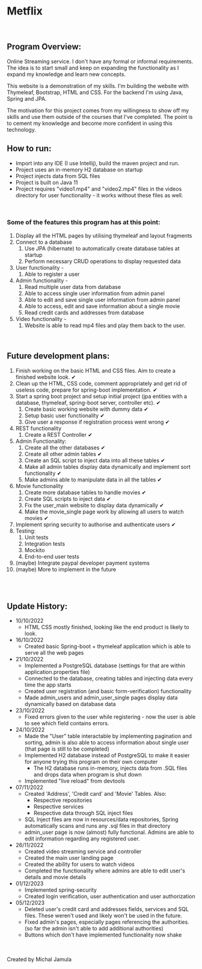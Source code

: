 # **Metflix**


<br>

## Program Overview:

Online Streaming service. I don't have any formal or informal requirements. The idea is to start small and keep on expanding the functionality as I expand my knowledge and learn new concepts.


This website is a demonstration of my skills. I'm building the website with Thymeleaf, Bootstrap, HTML and CSS.
For the backend I'm using Java, Spring and JPA.



The motivation for this project comes from my willingness to show off my skills and use them outside of the courses that I've completed. The point is to cement my knowledge and become more confident in using this technology.
<br>

## How to run:
 + Import into any IDE (I use Intellij), build the maven project and run. 
 + Project uses an in-memory H2 database on startup
 + Project injects data from SQL files
 + Project is built on Java 11
 + Project requires "video1.mp4" and "video2.mp4" files in the videos directory for user functionality - it works without these files as well.

<br>

### Some of the features this program has at this point:
1. Display all the HTML pages by utilising thymeleaf and layout fragments
2. Connect to a database
   1. Use JPA (hibernate) to automatically create database tables at startup
   2. Perform necessary CRUD operations to display requested data
3. User functionality - 
   1. Able to register a user
4. Admin functionality - 
   1. Read multiple user data from database
   2. Able to access single user information from admin panel
   3. Able to edit and save single user information from admin panel 
   4. Able to access, edit and save information about a single movie
   5. Read credit cards and addresses from database
5. Video functionality - 
   1. Website is able to read mp4 files and play them back to the user.
   
<br>

## Future development plans:
1. Finish working on the basic HTML and CSS files. Aim to create a finished website look. ✔
2. Clean up the HTML, CSS code, comment appropriately and get rid of useless code, prepare for spring-boot implementation. ✔
3. Start a spring boot project and setup initial project (jpa entities with a database, thymeleaf, spring-boot server, controller etc). ✔
   1. Create basic working website with dummy data ✔
   2. Setup basic user functionality ✔
   3. Give user a response if registration process went wrong ✔
4. REST functionality 
   1. Create a REST Controller ✔
5. Admin Functionality:
   1. Create all the other databases ✔
   2. Create all other admin tables ✔
   3. Create an SQL script to inject data into all these tables ✔
   4. Make all admin tables display data dynamically and implement sort functionality ✔
   5. Make admins able to manipulate data in all the tables ✔
6. Movie functionality
   1. Create more database tables to handle movies ✔
   2. Create SQL scripts to inject data ✔
   3. Fix the user_main website to display data dynamically ✔
   4. Make the movie_single page work by allowing all users to watch movies ✔
7. Implement spring security to authorise and authenticate users ✔
8. Testing:
   1. Unit tests
   2. Integration tests
   3. Mockito
   4. End-to-end user tests
9. (maybe) Integrate paypal developer payment systems 
10. (maybe) More to implement in the future 


<br><br>



## Update History:
- 10/10/2022 
    - HTML CSS mostly finished, looking like the end product is likely to look. 
- 16/10/2022 
  - Created basic Spring-boot + thymeleaf application which is able to serve all the web pages 
- 21/10/2022
    - Implemented a PostgreSQL database (settings for that are within application.properties file)
    - Connected to the database, creating tables and injecting data every time the app starts
    - Created user registration (and basic form-verification) functionality
    - Made admin_users and admin_user_single pages display data dynamically based on database data
- 23/10/2022
  - Fixed errors given to the user while registering - now the user is able to see which field contains errors.
- 24/10/2022
  - Made the "User" table interactable by implementing pagination and sorting, admin is also able to access information about single user (that page is still to be completed)
  - Implemented H2 database instead of PostgreSQL to make it easier for anyone trying this program on their own computer
    - The H2 database runs in-memory, injects data from .SQL files and drops data when program is shut down
  - Implemented "live reload" from devtools
- 07/11/2022
  - Created 'Address', 'Credit card' and 'Movie' Tables. Also:
    - Respective repositories
    - Respective services
    - Respective data through SQL inject files
  - SQL Inject files are now in resources/data repositories, Spring automatically scans and runs any .sql files in that directory
  - admin_user page is now (almost) fully functional. Admins are able to edit information regarding any registered user.
- 26/11/2022
  - Created video streaming service and controller
  - Created the main user landing page
  - Created the ability for users to watch videos
  - Completed the functionality where admins are able to edit user's details and movie details
- 01/12/2023
  - Implemented spring-security
  - Created login verification, user authentication and user authorization
- 05/12/2023
  - Deleted user's credit card and addresses fields, services and SQL files. These weren't used and likely won't be used in the future.
  - Fixed admin's pages, especially pages referencing the authorities. (so far the admin isn't able to add additional authorities)
  - Buttons which don't have implemented functionality now shake




<br><br>
Created by Michal Jamula